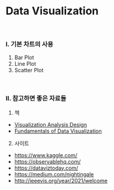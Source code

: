 # Data Visualization

<br>

### Ⅰ. 기본 차트의 사용

1. Bar Plot
2. Line Plot
3. Scatter Plot

<br>

### Ⅱ. 참고하면 좋은 자료들

1. 책
  * [Visualization Analysis Design](https://www.cs.ubc.ca/~tmm/vadbook/)
  * [Fundamentals of Data Visualization](https://clauswilke.com/dataviz/)

2. 사이트
  * https://www.kaggle.com/
  * https://observablehq.com/
  * https://dataviztoday.com/
  * https://medium.com/nightingale
  * http://ieeevis.org/year/2021/welcome